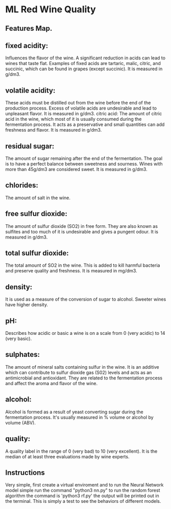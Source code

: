 # ML Red Wine Quality

## Features Map.

## fixed acidity:

Influences the flavor of the wine. A significant reduction in acids can lead to wines that taste flat. Examples of fixed acids are tartaric, malic, citric, and succinic, which can be found in grapes (except succinic). It is measured in g/dm3.

## volatile acidity:

These acids must be distilled out from the wine before the end of the production process. Excess of volatile acids are undesirable and lead to unpleasant flavor. It is measured in g/dm3. citric acid: The amount of citric acid in the wine, which most of it is usually consumed during the fermentation process. It acts as a preservative and small quantities can add freshness and flavor. It is measured in g/dm3.

## residual sugar:

The amount of sugar remaining after the end of the fermentation. The goal is to have a perfect balance between sweetness and sourness. Wines with more than 45g/dm3 are considered sweet. It is measured in g/dm3.

## chlorides:

The amount of salt in the wine.

## free sulfur dioxide:

The amount of sulfur dioxide (SO2) in free form. They are also known as sulfites and too much of it is undesirable and gives a pungent odour. It is measured in g/dm3.

## total sulfur dioxide:

The total amount of SO2 in the wine. This is added to kill harmful bacteria and preserve quality and freshness. It is measured in mg/dm3.

## density:

It is used as a measure of the conversion of sugar to alcohol. Sweeter wines have higher density.

## pH:

Describes how acidic or basic a wine is on a scale from 0 (very acidic) to 14 (very basic).

## sulphates:

The amount of mineral salts containing sulfur in the wine. It is an additive which can contribute to sulfur dioxide gas (S02) levels and acts as an antimicrobial and antioxidant. They are related to the fermentation process and affect the aroma and flavor of the wine.

## alcohol:

Alcohol is formed as a result of yeast converting sugar during the fermentation process. It's usually measured in % volume or alcohol by volume (ABV).

## quality:

A quality label in the range of 0 (very bad) to 10 (very excellent). It is the median of at least three evaluations made by wine experts.

## Instructions

Very simple, first create a virtual enviroment and to run the Neural Network model simple run the command "python3 nn.py" to run the random forest algorithm the command is 'python3 rf.py' the output will be printed out in the terminal. This is simply a test to see the behaviors of different models.

